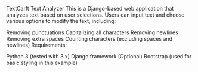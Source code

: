 TextCarft Text Analyzer
This is a Django-based web application that analyzes text based on user selections. Users can input text and choose various options to modify the text, including:

Removing punctuations
Capitalizing all characters
Removing newlines
Removing extra spaces
Counting characters (excluding spaces and newlines)
Requirements:

Python 3 (tested with 3.x)
Django framework
(Optional) Bootstrap (used for basic styling in this example)
